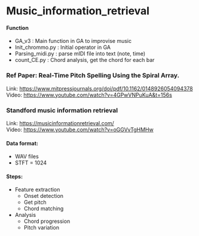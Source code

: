 # Music_information_retrieval

#### Function
 - GA_v3 : Main function in GA to improvise music
 - Init_chrommo.py : Initial operator in GA
 - Parsing_midi.py : parse mIDI file into text (note, time)
 - count_CE.py : Chord analysis, get the chord for each bar


### Ref Paper: Real-Time Pitch Spelling Using the Spiral Array. 
 Link: https://www.mitpressjournals.org/doi/pdf/10.1162/0148926054094378
</br> Video: https://www.youtube.com/watch?v=4GPwVNPuKuA&t=156s

### Standford music information retrieval
 Link: https://musicinformationretrieval.com/
</br> Video: https://www.youtube.com/watch?v=oGGVvTgHMHw

#### Data format:
- WAV files
- STFT = 1024

#### Steps:
- Feature extraction
  - Onset detection
  - Get pitch
  - Chord matching
- Analysis
  - Chord progression
  - Pitch variation
  
  

